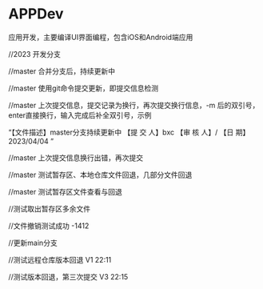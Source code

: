 # APPDev
应用开发，主要编译UI界面编程，包含iOS和Android端应用



//2023 开发分支

//master 合并分支后，持续更新中

//master 使用git命令提交更新，即提交信息检测

//master 上次提交信息，提交记录为换行，再次提交换行信息，-m 后的双引号，enter直接换行，输入完成后补全双引号，示例

“【文件描述】master分支持续更新中  	<enter>
【提  交 人】bxc										 <enter>
【审  核 人】/ 											<enter>
【日       期】2023/04/04 ”

//master 上次提交信息换行出错，再次提交

//master 测试暂存区、本地仓库文件回退，几部分文件回退

//master 测试暂存区文件查看与回退

//测试取出暂存区多余文件

//文件撤销测试成功 -1412

//更新main分支

//测试远程仓库版本回退 V1 22:11



//测试版本回退，第三次提交  V3 22:15
